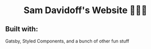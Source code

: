 <h1 align="center">Sam Davidoff's Website 🎉🎉🎉</h1>

## Built with:

Gatsby, Styled Components, and a bunch of other fun stuff
